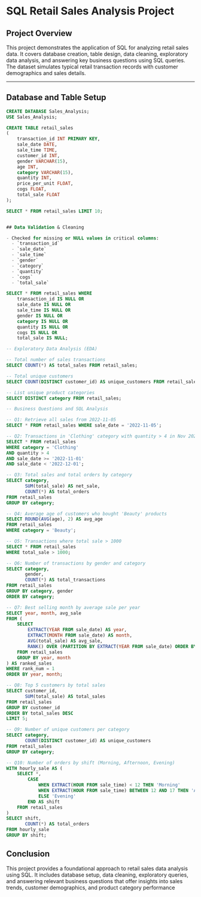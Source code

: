 # SQL Retail Sales Analysis Project

## Project Overview

This project demonstrates the application of SQL for analyzing retail sales data. It covers database creation, table design, data cleaning, exploratory data analysis, and answering key business questions using SQL queries. The dataset simulates typical retail transaction records with customer demographics and sales details.

---

## Database and Table Setup

```sql
CREATE DATABASE Sales_Analysis;
USE Sales_Analysis;

CREATE TABLE retail_sales
(
    transaction_id INT PRIMARY KEY,
    sale_date DATE,
    sale_time TIME,
    customer_id INT,
    gender VARCHAR(15),
    age INT,
    category VARCHAR(15),
    quantity INT,
    price_per_unit FLOAT,
    cogs FLOAT,
    total_sale FLOAT
);

SELECT * FROM retail_sales LIMIT 10;


## Data Validation & Cleaning

- Checked for missing or NULL values in critical columns:
  - `transaction_id`
  - `sale_date`
  - `sale_time`
  - `gender`
  - `category`
  - `quantity`
  - `cogs`
  - `total_sale`

SELECT * FROM retail_sales WHERE
    transaction_id IS NULL OR
    sale_date IS NULL OR
    sale_time IS NULL OR
    gender IS NULL OR
    category IS NULL OR
    quantity IS NULL OR
    cogs IS NULL OR
    total_sale IS NULL;

-- Exploratory Data Analysis (EDA)

-- Total number of sales transactions
SELECT COUNT(*) AS total_sales FROM retail_sales;

-- Total unique customers
SELECT COUNT(DISTINCT customer_id) AS unique_customers FROM retail_sales;

-- List unique product categories
SELECT DISTINCT category FROM retail_sales;

-- Business Questions and SQL Analysis

-- Q1: Retrieve all sales from 2022-11-05
SELECT * FROM retail_sales WHERE sale_date = '2022-11-05';

-- Q2: Transactions in 'Clothing' category with quantity > 4 in Nov 2022
SELECT * FROM retail_sales 
WHERE category = 'Clothing' 
AND quantity > 4
AND sale_date >= '2022-11-01' 
AND sale_date < '2022-12-01';

-- Q3: Total sales and total orders by category
SELECT category,
       SUM(total_sale) AS net_sale,
       COUNT(*) AS total_orders
FROM retail_sales
GROUP BY category;

-- Q4: Average age of customers who bought 'Beauty' products
SELECT ROUND(AVG(age), 2) AS avg_age
FROM retail_sales
WHERE category = 'Beauty';

-- Q5: Transactions where total sale > 1000
SELECT * FROM retail_sales
WHERE total_sale > 1000;

-- Q6: Number of transactions by gender and category
SELECT category,
       gender,
       COUNT(*) AS total_transactions
FROM retail_sales
GROUP BY category, gender
ORDER BY category;

-- Q7: Best selling month by average sale per year
SELECT year, month, avg_sale
FROM (
    SELECT 
        EXTRACT(YEAR FROM sale_date) AS year,
        EXTRACT(MONTH FROM sale_date) AS month,
        AVG(total_sale) AS avg_sale,
        RANK() OVER (PARTITION BY EXTRACT(YEAR FROM sale_date) ORDER BY AVG(total_sale) DESC) AS rank_num
    FROM retail_sales
    GROUP BY year, month
) AS ranked_sales
WHERE rank_num = 1
ORDER BY year, month;

-- Q8: Top 5 customers by total sales
SELECT customer_id,
       SUM(total_sale) AS total_sales
FROM retail_sales
GROUP BY customer_id
ORDER BY total_sales DESC
LIMIT 5;

-- Q9: Number of unique customers per category
SELECT category,
       COUNT(DISTINCT customer_id) AS unique_customers
FROM retail_sales
GROUP BY category;

-- Q10: Number of orders by shift (Morning, Afternoon, Evening)
WITH hourly_sale AS (
    SELECT *,
        CASE
            WHEN EXTRACT(HOUR FROM sale_time) < 12 THEN 'Morning'
            WHEN EXTRACT(HOUR FROM sale_time) BETWEEN 12 AND 17 THEN 'Afternoon'
            ELSE 'Evening'
        END AS shift
    FROM retail_sales
)
SELECT shift,
       COUNT(*) AS total_orders
FROM hourly_sale
GROUP BY shift;

```

## Conclusion


This project provides a foundational approach to retail sales data analysis using SQL. It includes database setup, data cleaning, exploratory queries, and answering relevant business questions that offer insights into sales trends, customer demographics, and product category performance

